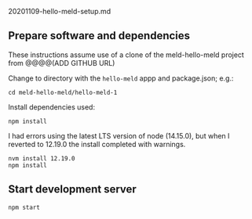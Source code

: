 20201109-hello-meld-setup.md

## Prepare software and dependencies

These instructions assume use of a clone of the meld-hello-meld project from @@@@(ADD GITHUB URL)

Change to directory with the `hello-meld` appp and package.json; e.g.:

    cd meld-hello-meld/hello-meld-1

Install dependencies used:

    npm install

I had errors using the latest LTS version of node (14.15.0), but when I reverted to 12.19.0 the install completed with warnings.

    nvm install 12.19.0
    npm install


## Start development server

    npm start










